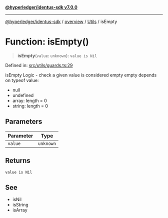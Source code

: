 [**@hyperledger/identus-sdk v7.0.0**](../../../../README.md)

***

[@hyperledger/identus-sdk](../../../../README.md) / [overview](../../../README.md) / [Utils](../README.md) / isEmpty

# Function: isEmpty()

> **isEmpty**(`value`: `unknown`): `value is Nil`

Defined in: [src/utils/guards.ts:29](https://github.com/hyperledger/identus-edge-agent-sdk-ts/blob/96423ee84b124a31ce63036d9d623d1cb73a13c2/src/utils/guards.ts#L29)

isEmpty
Logic - check a given value is considered empty
empty depends on typeof value:
- null
- undefined
- array: length = 0
- string: length = 0

## Parameters

| Parameter | Type |
| ------ | ------ |
| `value` | `unknown` |

## Returns

`value is Nil`

## See

 - isNil
 - isString
 - isArray
